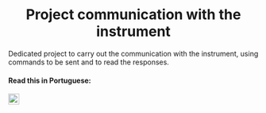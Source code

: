 <h1 align="center">Project communication with the instrument</h1>

Dedicated project to carry out the communication with the instrument, using commands to be sent and to read the responses.


#### Read this in Portuguese:

<kbd>[<img title="Português" alt="Português" src="https://cdn.staticaly.com/gh/hjnilsson/country-flags/master/svg/br.svg" width="22">](README.pt-br.md)</kbd>
